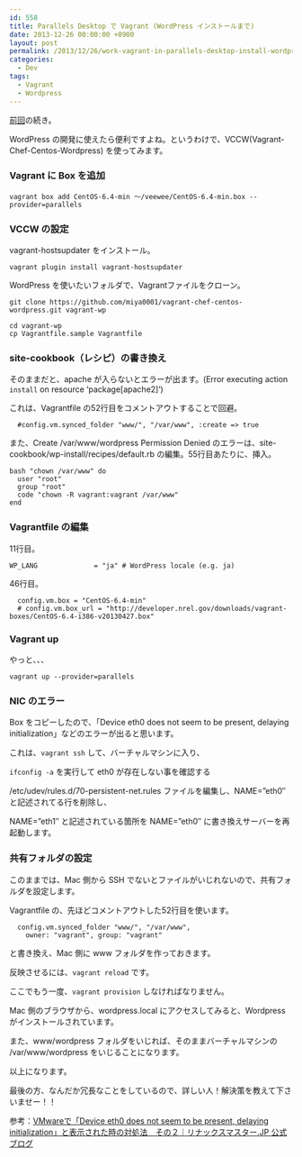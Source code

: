 ```yaml
---
id: 558
title: Parallels Desktop で Vagrant (WordPress インストールまで)
date: 2013-12-26 00:00:00 +0900
layout: post
permalink: /2013/12/26/work-vagrant-in-parallels-desktop-install-wordpress/
categories:
  - Dev
tags:
  - Vagrant
  - Wordpress
---
```

[前回](http://monta.ampomtan.com/2579)の続き。

WordPress の開発に使えたら便利ですよね。というわけで、VCCW(Vagrant-Chef-Centos-Wordpress) を使ってみます。

<!--more-->

### Vagrant に Box を追加

<pre class="prettyprint"><code>vagrant box add CentOS-6.4-min ～/veewee/CentOS-6.4-min.box --provider=parallels</code></pre>

### VCCW の設定

vagrant-hostsupdater をインストール。

<pre class="prettyprint"><code>vagrant plugin install vagrant-hostsupdater</code></pre>

WordPress を使いたいフォルダで、Vagrantファイルをクローン。

<pre class="prettyprint"><code>git clone https://github.com/miya0001/vagrant-chef-centos-wordpress.git vagrant-wp</code></pre>

<pre class="prettyprint"><code>cd vagrant-wp
cp Vagrantfile.sample Vagrantfile</code></pre>

### site-cookbook（レシピ）の書き換え

そのままだと、apache が入らないとエラーが出ます。(Error executing action `install` on resource &#8216;package[apache2]&#8217;)
  
これは、Vagrantfile の52行目をコメントアウトすることで回避。

<pre class="prettyprint"><code>  #config.vm.synced_folder "www/", "/var/www", :create => true</code></pre>

また、Create /var/www/wordpress Permission Denied のエラーは、site-cookbook/wp-install/recipes/default.rb の編集。55行目あたりに、挿入。

<pre class="prettyprint"><code>bash "chown /var/www" do
  user "root"
  group "root"
  code "chown -R vagrant:vagrant /var/www"
end</code></pre>

### Vagrantfile の編集

11行目。

<pre class="prettyprint"><code>WP_LANG              = "ja" # WordPress locale (e.g. ja)</code></pre>

46行目。

<pre class="prettyprint"><code>  config.vm.box = "CentOS-6.4-min"
  # config.vm.box_url = "http://developer.nrel.gov/downloads/vagrant-boxes/CentOS-6.4-i386-v20130427.box"</code></pre>

### Vagrant up

やっと、、、

<pre class="prettyprint"><code>vagrant up --provider=parallels</code></pre>

### NIC のエラー

Box をコピーしたので、「Device eth0 does not seem to be present, delaying initialization」などのエラーが出ると思います。
  
これは、`vagrant ssh` して、バーチャルマシンに入り、
  
`ifconfig -a` を実行して eth0 が存在しない事を確認する
  
/etc/udev/rules.d/70-persistent-net.rules ファイルを編集し、NAME=&#8221;eth0&#8243; と記述されてる行を削除し、
  
NAME=&#8221;eth1&#8243; と記述されている箇所を NAME=&#8221;eth0&#8243; に書き換えサーバーを再起動します。

### 共有フォルダの設定

このままでは、Mac 側から SSH でないとファイルがいじれないので、共有フォルダを設定します。
  
Vagrantfile の、先ほどコメントアウトした52行目を使います。

<pre class="prettyprint"><code>  config.vm.synced_folder "www/", "/var/www",
    owner: "vagrant", group: "vagrant"</code></pre>

と書き換え、Mac 側に www フォルダを作っておきます。

反映させるには、`vagrant reload` です。

ここでもう一度、`vagrant provision` しなければなりません。
  
Mac 側のブラウザから、wordpress.local にアクセスしてみると、Wordpress がインストールされています。
  
また、www/wordpress フォルダをいじれば、そのままバーチャルマシンの /var/www/wordpress をいじることになります。
  
以上になります。

最後の方、なんだか冗長なことをしているので、詳しい人！解決策を教えて下さいませー！！

参考：<a href="http://www.linuxmaster.jp/linux_blog/2011/09/vmwaredevice-eth0-does-not-seem-to-be-present-delaying-initialization.html" target="_blank" rel="nofollow external">VMwareで「Device eth0 does not seem to be present, delaying initialization」と表示された時の対処法　その２｜リナックスマスター.JP 公式ブログ</a>
